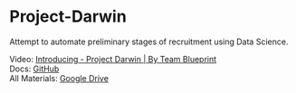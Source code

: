# Project-Darwin
Attempt to automate preliminary stages of recruitment using Data Science.

Video: [Introducing - Project Darwin | By Team Blueprint](https://youtu.be/dAfU6YDgf8w)<br>
Docs: [GitHub](https://github.com/SmartPracticeschool/SBSPS-Challenge-4143-Project-Darwin/tree/master/docs)<br>
All Materials: [Google Drive](https://drive.google.com/drive/folders/1zG3AjRoAwz_cNtTCho6D5WY_ygqfsKfc?usp=sharing)
